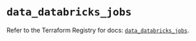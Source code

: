 # `data_databricks_jobs`

Refer to the Terraform Registry for docs: [`data_databricks_jobs`](https://registry.terraform.io/providers/databricks/databricks/1.69.0/docs/data-sources/jobs).
